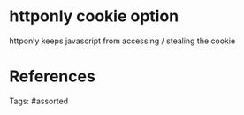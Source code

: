# httponly cookie option
httponly keeps javascript from accessing / stealing the cookie

# References

Tags:
    #assorted

